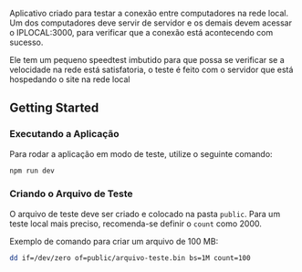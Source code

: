 Aplicativo criado para testar a conexão entre computadores na rede local.
Um dos computadores deve servir de servidor e os demais devem acessar o IPLOCAL:3000, para verificar que a conexão está acontecendo com sucesso.

Ele tem um pequeno speedtest imbutido para que possa se verificar se a velocidade na rede está satisfatoria, o teste é feito com o servidor que está hospedando o site na rede local


## Getting Started

### Executando a Aplicação

Para rodar a aplicação em modo de teste, utilize o seguinte comando:

```bash
npm run dev
```

### Criando o Arquivo de Teste

O arquivo de teste deve ser criado e colocado na pasta `public`. Para um teste local mais preciso, recomenda-se definir o `count` como 2000.

Exemplo de comando para criar um arquivo de 100 MB:

```bash
dd if=/dev/zero of=public/arquivo-teste.bin bs=1M count=100
```
